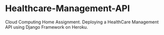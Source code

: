 # Healthcare-Management-API
Cloud Computing Home Assignment. Deploying a HealthCare Management API using Django Framework on Heroku.
